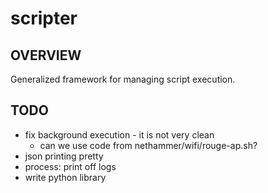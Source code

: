 # scripter
## OVERVIEW
Generalized framework for managing script execution.

## TODO
- fix background execution - it is not very clean
    - can we use code from nethammer/wifi/rouge-ap.sh?
- json printing pretty
- process: print off logs
- write python library
